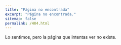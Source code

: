 ```yaml
---
title: "Página no encontrada"
excerpt: "Página no encontrada."
sitemap: false
permalink: /404.html
---
```


Lo sentimos, pero la página que intentas ver no existe.